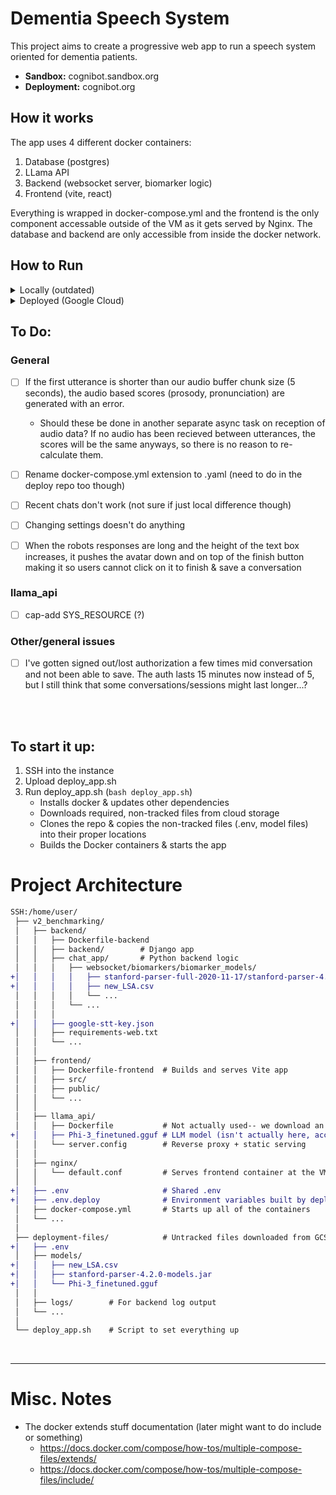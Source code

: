 # Dementia Speech System

This project aims to create a progressive web app to run a speech system oriented for dementia patients. 
* <b>Sandbox:</b> cognibot.sandbox.org
* <b>Deployment:</b> cognibot.org

## How it works
The app uses 4 different docker containers:
1) Database (postgres)
2) LLama API
3) Backend  (websocket server, biomarker logic)
4) Frontend (vite, react) 

Everything is wrapped in docker-compose.yml and the frontend is the only component accessable outside of the VM as it gets served by Nginx. The database and backend are only accessible from inside the docker network.



## How to Run

<details closed> <summary>Locally (outdated)</summary>
<br>

``` docker compose up --build ```

<br>

1. Ensure your machine has the requirements installed
2. Clone the repo using this terminal command: git clone https://github.com/softwareJengineer/chat_app_v2
3. Open Docker Desktop

In the backend directory:
4. Build the docker container using this command: docker-compose up --build
5. To start the docker container simply run: docker-compose up
6. To shut down the container simply run: docker-compose down

In the frontend directory:
7. Run the command: npm run dev
8. The web app can be accessed through localhost:5173 in your browser

REQUIREMENTS
1. Node.js
3. Python3
4. Java 22
5. new_LSA.csv
6. stanford-parser models file
7. Phi-3_finetuned.gguf

<br>
</details>

<details closed> <summary>Deployed (Google Cloud)</summary>
<br>

1. SSH into the cloud instance
2. Upload ```deploy_app.sh``` (untracked file)
3. Run ```deploy_app.sh```
    * More info on how this works: https://github.com/amurphy99/chat_app_deployment

<br>
</details>


## To Do:

### General
- [ ] If the first utterance is shorter than our audio buffer chunk size (5 seconds), the audio based scores (prosody, pronunciation) are generated with an error. 
    - Should these be done in another separate async task on reception of audio data? If no audio has been recieved between utterances, the scores will be the same anyways, so there is no reason to re-calculate them.
- [ ] Rename docker-compose.yml extension to .yaml (need to do in the deploy repo too though)
- [ ] Recent chats don't work (not sure if just local difference though)
- [ ] Changing settings doesn't do anything
- [ ] When the robots responses are long and the height of the text box increases, it pushes the avatar down and on top of the finish button making it so users cannot click on it to finish & save a conversation


### llama_api
- [ ] cap-add SYS_RESOURCE (?)


### Other/general issues
- [ ] I've gotten signed out/lost authorization a few times mid conversation and not been able to save. The auth lasts 15 minutes now instead of 5, but I still think that some conversations/sessions might last longer...?




<br><br>


## To start it up:
1. SSH into the instance
2. Upload deploy_app.sh
3. Run deploy_app.sh (```bash deploy_app.sh```)
    * Installs docker & updates other dependencies
    * Downloads required, non-tracked files from cloud storage
    * Clones the repo & copies the non-tracked files (.env, model files) into their proper locations 
    * Builds the Docker containers & starts the app



# Project Architecture
```diff
SSH:/home/user/
 ├── v2_benchmarking/
 │   ├── backend/
 │   │   ├── Dockerfile-backend
 │   │   ├── backend/        # Django app
 │   │   ├── chat_app/       # Python backend logic
 │   │   │   ├── websocket/biomarkers/biomarker_models/
+│   │   │   │   ├── stanford-parser-full-2020-11-17/stanford-parser-4.2.0-models.jar
+│   │   │   │   ├── new_LSA.csv
 │   │   │   │   └── ...
 │   │   │   └── ...
 │   │   │
+│   │   ├── google-stt-key.json
 │   │   ├── requirements-web.txt
 │   │   └── ...
 │   │
 │   ├── frontend/
 │   │   ├── Dockerfile-frontend  # Builds and serves Vite app
 │   │   ├── src/
 │   │   ├── public/
 │   │   └── ...
 │   │
 │   ├── llama_api/
 │   │   ├── Dockerfile           # Not actually used-- we download an image instead
+│   │   ├── Phi-3_finetuned.gguf # LLM model (isn't actually here, accesses via volume)
 │   │   └── server.config        # Reverse proxy + static serving
 │   │
 │   ├── nginx/
 │   │   └── default.conf         # Serves frontend container at the VMs IP address
 │   │
+│   ├── .env                     # Shared .env
+│   ├── .env.deploy              # Environment variables built by deploy_app.sh
 │   ├── docker-compose.yml       # Starts up all of the containers
 │   └── ...
 │
 ├── deployment-files/            # Untracked files downloaded from GCS bucket by deploy_app.sh
+│   ├── .env
 │   ├── models/      
+│   │   ├── new_LSA.csv
+│   │   ├── stanford-parser-4.2.0-models.jar
+│   │   └── Phi-3_finetuned.gguf
 │   │
 │   ├── logs/        # For backend log output
 │   └── ... 
 │
 └── deploy_app.sh    # Script to set everything up
```


<br><hr>

# Misc. Notes
* The docker extends stuff documentation (later might want to do include or something)
    - https://docs.docker.com/compose/how-tos/multiple-compose-files/extends/ 
    - https://docs.docker.com/compose/how-tos/multiple-compose-files/include/ 





